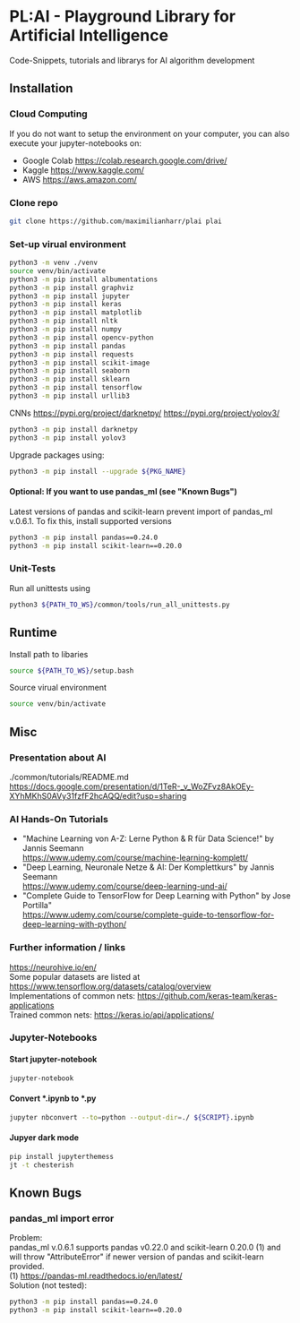 # PL:AI - Playground Library for Artificial Intelligence
Code-Snippets, tutorials and librarys for AI algorithm development

## Installation

### Cloud Computing
If you do not want to setup the environment on your computer, you can also execute your jupyter-notebooks on:
- Google Colab https://colab.research.google.com/drive/
- Kaggle https://www.kaggle.com/
- AWS https://aws.amazon.com/

### Clone repo
```bash
git clone https://github.com/maximilianharr/plai plai
```

### Set-up virual environment
```bash
python3 -m venv ./venv
source venv/bin/activate
python3 -m pip install albumentations
python3 -m pip install graphviz
python3 -m pip install jupyter
python3 -m pip install keras
python3 -m pip install matplotlib
python3 -m pip install nltk
python3 -m pip install numpy
python3 -m pip install opencv-python
python3 -m pip install pandas
python3 -m pip install requests
python3 -m pip install scikit-image
python3 -m pip install seaborn
python3 -m pip install sklearn
python3 -m pip install tensorflow
python3 -m pip install urllib3
```

CNNs
https://pypi.org/project/darknetpy/
https://pypi.org/project/yolov3/

```bash
python3 -m pip install darknetpy
python3 -m pip install yolov3
```

Upgrade packages using:
```bash
python3 -m pip install --upgrade ${PKG_NAME}
```

#### Optional: If you want to use pandas_ml (see "Known Bugs")
Latest versions of pandas and scikit-learn prevent import of pandas_ml v.0.6.1. To fix this, install supported versions
```bash
python3 -m pip install pandas==0.24.0
python3 -m pip install scikit-learn==0.20.0
```

### Unit-Tests
Run all unittests using
```bash
python3 ${PATH_TO_WS}/common/tools/run_all_unittests.py
```

## Runtime
Install path to libaries
```bash
source ${PATH_TO_WS}/setup.bash
```

Source virual environment
```bash
source venv/bin/activate
```

## Misc

### Presentation about AI
./common/tutorials/README.md
https://docs.google.com/presentation/d/1TeR-_v_WoZFvz8AkOEy-XYhMKhS0AVy31fzfF2hcAQQ/edit?usp=sharing

### AI Hands-On Tutorials
- "Machine Learning von A-Z: Lerne Python & R für Data Science!" by Jannis Seemann  
  https://www.udemy.com/course/machine-learning-komplett/  
- "Deep Learning, Neuronale Netze & AI: Der Komplettkurs" by Jannis Seemann  
  https://www.udemy.com/course/deep-learning-und-ai/  
- "Complete Guide to TensorFlow for Deep Learning with Python" by Jose Portilla"  
  https://www.udemy.com/course/complete-guide-to-tensorflow-for-deep-learning-with-python/  


### Further information / links
https://neurohive.io/en/  
Some popular datasets are listed at https://www.tensorflow.org/datasets/catalog/overview  
Implementations of common nets: https://github.com/keras-team/keras-applications  
Trained common nets: https://keras.io/api/applications/  

### Jupyter-Notebooks

#### Start jupyter-notebook
```bash
jupyter-notebook
```

#### Convert *.ipynb to *.py
```bash
jupyter nbconvert --to=python --output-dir=./ ${SCRIPT}.ipynb
```

#### Jupyer dark mode
```bash
pip install jupyterthemess
jt -t chesterish
```

## Known Bugs
### pandas_ml import error
Problem:  
pandas_ml v.0.6.1 supports pandas v0.22.0 and scikit-learn 0.20.0 (1) and will throw "AttributeError" if newer version of pandas and scikit-learn provided.  
(1) https://pandas-ml.readthedocs.io/en/latest/  
Solution (not tested):  
```bash
python3 -m pip install pandas==0.24.0
python3 -m pip install scikit-learn==0.20.0
```
